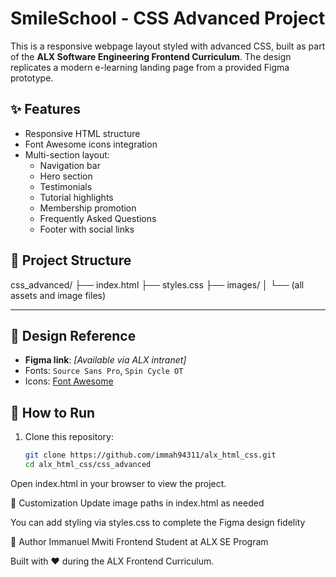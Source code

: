 # SmileSchool - CSS Advanced Project

This is a responsive webpage layout styled with advanced CSS, built as part of the **ALX Software Engineering Frontend Curriculum**. The design replicates a modern e-learning landing page from a provided Figma prototype.

## ✨ Features

- Responsive HTML structure
- Font Awesome icons integration
- Multi-section layout:
  - Navigation bar
  - Hero section
  - Testimonials
  - Tutorial highlights
  - Membership promotion
  - Frequently Asked Questions
  - Footer with social links

## 📁 Project Structure

css_advanced/
├── index.html
├── styles.css
├── images/
│ └── (all assets and image files)

---

## 🎨 Design Reference

- **Figma link**: _[Available via ALX intranet]_
- Fonts: `Source Sans Pro`, `Spin Cycle OT`
- Icons: [Font Awesome](https://fontawesome.com/)

## 🚀 How to Run

1. Clone this repository:
   ```bash
   git clone https://github.com/immah94311/alx_html_css.git
   cd alx_html_css/css_advanced
Open index.html in your browser to view the project.

🔧 Customization
Update image paths in index.html as needed

You can add styling via styles.css to complete the Figma design fidelity

👤 Author
Immanuel Mwiti
Frontend Student at ALX SE Program

Built with ❤️ during the ALX Frontend Curriculum.